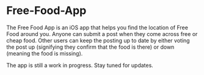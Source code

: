 # Free-Food-App
The Free Food App is an iOS app that helps you find the location of Free Food around you. Anyone can submit a post when they come across free or cheap food. Other users can keep the posting up to date by either voting the post up (signifying they confirm that the food is there) or down (meaning the food is missing).

The app is still a work in progress. Stay tuned for updates.
